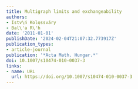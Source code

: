 ```yaml
---
title: Multigraph limits and exchangeability
authors:
- Istv\ń Kolossváry
- Bal\'a R\'h́
date: '2011-01-01'
publishDate: '2024-02-04T21:07:32.773917Z'
publication_types:
- article-journal
publication: '*Acta Math. Hungar.*'
doi: 10.1007/s10474-010-0037-3
links:
- name: URL
  url: https://doi.org/10.1007/s10474-010-0037-3
---
```

